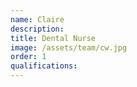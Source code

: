 ```yaml
---
name: Claire
description:
title: Dental Nurse
image: /assets/team/cw.jpg
order: 1
qualifications:
---
```

